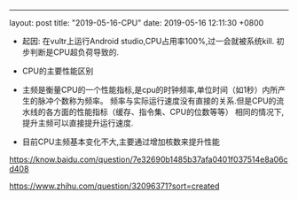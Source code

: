 ---
layout: post
title:  "2019-05-16-CPU"
date:   2019-05-16 12:11:30 +0800

* 起因: 在vultr上运行Android studio,CPU占用率100%,过一会就被系统kill.
初步判断是CPU超负荷导致的.

* CPU的主要性能区别

* 主频是衡量CPU的一个性能指标,是cpu的时钟频率,单位时间（如1秒）内所产生的脉冲个数称为频率。
频率与实际运行速度没有直接的关系.但是CPU的流水线的各方面的性能指标（缓存、指令集、CPU的位数等等）
相同的情况下,提升主频可以直接提升运行速度.

* 目前CPU主频基本变化不大,主要通过增加核数来提升性能

https://know.baidu.com/question/7e32690b1485b37afa0401f037514e8a06cd408

https://www.zhihu.com/question/32096371?sort=created




